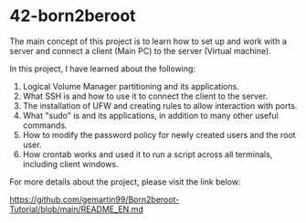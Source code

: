 # 42-born2beroot


The main concept of this project is to learn how to set up and work with a server and connect a client (Main PC) to the server (Virtual machine).

In this project, I have learned about the following:

1) Logical Volume Manager partitioning and its applications.
2) What SSH is and how to use it to connect the client to the server.
3) The installation of UFW and creating rules to allow interaction with ports.
4) What "sudo" is and its applications, in addition to many other useful commands.
5) How to modify the password policy for newly created users and the root user.
6) How crontab works and used it to run a script across all terminals, including client windows.

For more details about the project, please visit the link below:

https://github.com/gemartin99/Born2beroot-Tutorial/blob/main/README_EN.md

